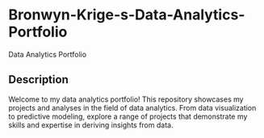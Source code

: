 # Bronwyn-Krige-s-Data-Analytics-Portfolio
Data Analytics Portfolio


## Description

Welcome to my data analytics portfolio! This repository showcases my projects and analyses in the field of data analytics. From data visualization to predictive modeling, explore a range of projects that demonstrate my skills and expertise in deriving insights from data.
